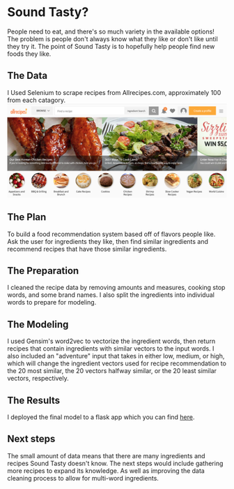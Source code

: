 # Sound Tasty?
People need to eat, and there's so much variety in the available options! The problem is people don't always know what they like or don't like until they try it. The point of Sound Tasty is to hopefully help people find new foods they like.

## The Data
I Used Selenium to scrape recipes from Allrecipes.com, approximately 100 from each catagory.
<img src="Allrecipes.png">

## The Plan
To build a food recommendation system based off of flavors people like. Ask the user for ingredients they like, then find similar ingredients and recommend recipes that have those similar ingredients.

## The Preparation
I cleaned the recipe data by removing amounts and measures, cooking stop words, and some brand names. I also split the ingredients into individual words to prepare for modeling.

## The Modeling
I used Gensim's word2vec to vectorize the ingredient words, then return recipes that contain ingredients with similar vectors to the input words. I also included an "adventure" input that takes in either low, medium, or high, which will change the ingredient vectors used for recipe recommendation to the 20 most similar, the 20 vectors halfway similar, or the 20 least similar vectors, respectively.

## The Results
I deployed the final model to a flask app which you can find <a href=http:tasty.dsi.link>here</a>.

## Next steps
The small amount of data means that there are many ingredients and recipes Sound Tasty doesn't know. The next steps would include gathering more recipes to expand its knowledge. As well as improving the data cleaning process to allow for multi-word ingredients.
